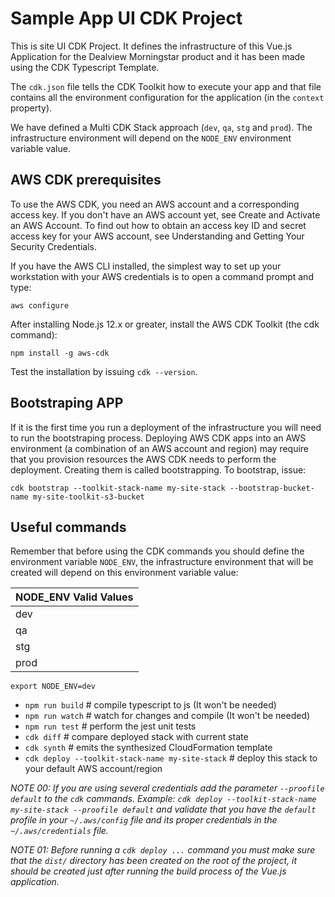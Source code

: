 # Sample App UI CDK Project

This is site UI CDK Project. It defines the infrastructure of this Vue.js Application for the Dealview Morningstar product and it has been made using the CDK Typescript Template.

The `cdk.json` file tells the CDK Toolkit how to execute your app and that file contains all the environment configuration for the application (in the `context` property).

We have defined a Multi CDK Stack approach (`dev`, `qa`, `stg` and `prod`). The infrastructure environment will depend on the `NODE_ENV` environment variable value.

## AWS CDK prerequisites

To use the AWS CDK, you need an AWS account and a corresponding access key. If you don't have an AWS account yet, see Create and Activate an AWS Account. To find out how to obtain an access key ID and secret access key for your AWS account, see Understanding and Getting Your Security Credentials.

If you have the AWS CLI installed, the simplest way to set up your workstation with your AWS credentials is to open a command prompt and type:

```shell
aws configure
```

After installing Node.js 12.x or greater, install the AWS CDK Toolkit (the cdk command):

```shell
npm install -g aws-cdk
```

Test the installation by issuing `cdk --version`.

## Bootstraping APP

If it is the first time you run a deployment of the infrastructure you will need to run the bootstraping process. Deploying AWS CDK apps into an AWS environment (a combination of an AWS account and region) may require that you provision resources the AWS CDK needs to perform the deployment. Creating them is called bootstrapping. To bootstrap, issue:

```shell
cdk bootstrap --toolkit-stack-name my-site-stack --bootstrap-bucket-name my-site-toolkit-s3-bucket
```

## Useful commands

Remember that before using the CDK commands you should define the environment variable `NODE_ENV`, the infrastructure environment that will be created will depend on this environment variable value:

| NODE_ENV Valid Values |
|-----------------------|
| dev                   |
| qa                    |
| stg                   |
| prod                  |

```shell
export NODE_ENV=dev
```

 * `npm run build`                                     # compile typescript to js (It won't be needed)
 * `npm run watch`                                     # watch for changes and compile (It won't be needed)
 * `npm run test`                                      # perform the jest unit tests
 * `cdk diff`                                          # compare deployed stack with current state
 * `cdk synth`                                         # emits the synthesized CloudFormation template
 * `cdk deploy --toolkit-stack-name my-site-stack`      # deploy this stack to your default AWS account/region

_NOTE 00: If you are using several credentials add the parameter `--proofile default` to the `cdk` commands. Example: `cdk deploy --toolkit-stack-name my-site-stack --proofile default` and validate that you have the `default` profile in your `~/.aws/config` file and its proper credentials in the `~/.aws/credentials` file._

_NOTE 01: Before running a `cdk deploy ...` command you must make sure that the `dist/` directory has been created on the root of the project, it should be created just after running the build process of the Vue.js application._
